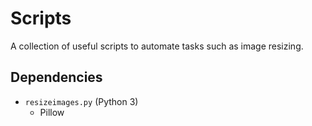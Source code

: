 # Scripts
A collection of useful scripts to automate tasks such as image resizing.

## Dependencies
* `resizeimages.py` (Python 3)
	* Pillow
